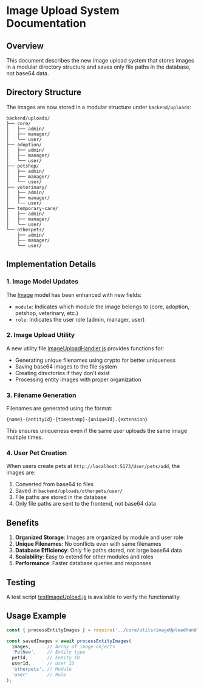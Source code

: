 # Image Upload System Documentation

## Overview
This document describes the new image upload system that stores images in a modular directory structure and saves only file paths in the database, not base64 data.

## Directory Structure
The images are now stored in a modular structure under `backend/uploads`:

```
backend/uploads/
├── core/
│   ├── admin/
│   ├── manager/
│   └── user/
├── adoption/
│   ├── admin/
│   ├── manager/
│   └── user/
├── petshop/
│   ├── admin/
│   ├── manager/
│   └── user/
├── veterinary/
│   ├── admin/
│   ├── manager/
│   └── user/
├── temporary-care/
│   ├── admin/
│   ├── manager/
│   └── user/
└── otherpets/
    ├── admin/
    ├── manager/
    └── user/
```

## Implementation Details

### 1. Image Model Updates
The [Image](file:///d:/Second/MiniProject/backend/core/models/Image.js#L53-L53) model has been enhanced with new fields:
- `module`: Indicates which module the image belongs to (core, adoption, petshop, veterinary, etc.)
- `role`: Indicates the user role (admin, manager, user)

### 2. Image Upload Utility
A new utility file [imageUploadHandler.js](file:///d:/Second/MiniProject/backend/core/utils/imageUploadHandler.js) provides functions for:
- Generating unique filenames using crypto for better uniqueness
- Saving base64 images to the file system
- Creating directories if they don't exist
- Processing entity images with proper organization

### 3. Filename Generation
Filenames are generated using the format:
```
{name}-{entityId}-{timestamp}-{uniqueId}.{extension}
```

This ensures uniqueness even if the same user uploads the same image multiple times.

### 4. User Pet Creation
When users create pets at `http://localhost:5173/User/pets/add`, the images are:
1. Converted from base64 to files
2. Saved in `backend/uploads/otherpets/user/`
3. File paths are stored in the database
4. Only file paths are sent to the frontend, not base64 data

## Benefits
1. **Organized Storage**: Images are organized by module and user role
2. **Unique Filenames**: No conflicts even with same filenames
3. **Database Efficiency**: Only file paths stored, not large base64 data
4. **Scalability**: Easy to extend for other modules and roles
5. **Performance**: Faster database queries and responses

## Testing
A test script [testImageUpload.js](file:///d:/Second/MiniProject/backend/scripts/testImageUpload.js) is available to verify the functionality.

## Usage Example
```javascript
const { processEntityImages } = require('../core/utils/imageUploadHandler');

const savedImages = await processEntityImages(
  images,      // Array of image objects
  'PetNew',    // Entity type
  petId,       // Entity ID
  userId,      // User ID
  'otherpets', // Module
  'user'       // Role
);
```